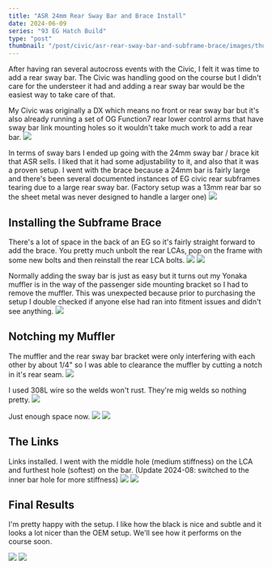 ```yaml
---
title: "ASR 24mm Rear Sway Bar and Brace Install"
date: 2024-06-09
series: "93 EG Hatch Build"
type: "post"
thumbnail: "/post/civic/asr-rear-sway-bar-and-subframe-brace/images/thumbnail.jpg"
---
```


After having ran several autocross events with the Civic, I felt it was time to add a rear sway bar. The Civic was handling good on the course but I didn't care for the understeer it had and adding a rear sway bar would be the easiest way to take care of that.

My Civic was originally a DX which means no front or rear sway bar but it's also already running a set of OG Function7 rear lower control arms that have sway bar link mounting holes so it wouldn't take much work to add a rear bar.
![](./images/3.jpg)

In terms of sway bars I ended up going with the 24mm sway bar / brace kit that ASR sells. I liked that it had some adjustability to it, and also that it was a proven setup. I went with the brace because a 24mm bar is fairly large and there's been several documented instances of EG civic rear subframes tearing due to a large rear sway bar. (Factory setup was a 13mm rear bar so the sheet metal was never designed to handle a larger one)
![](./images/1.jpg)

## Installing the Subframe Brace

There's a lot of space in the back of an EG so it's fairly straight forward to add the brace. You pretty much unbolt the rear LCAs, pop on the frame with some new bolts and then reinstall the rear LCA bolts.
![](./images/2.jpg)
![](./images/4.jpg)

Normally adding the sway bar is just as easy but it turns out my Yonaka muffler is in the way of the passenger side mounting bracket so I had to remove the muffler. This was unexpected because prior to purchasing the setup I double checked if anyone else had ran into fitment issues and didn't see anything.
![](./images/5.jpg)

## Notching my Muffler

The muffler and the rear sway bar bracket were only interfering with each other by about 1/4" so I was able to clearance the muffler by cutting a notch in it's rear seam.
![](./images/8.jpg)

I used 308L wire so the welds won't rust. They're mig welds so nothing pretty.
![](./images/9.jpg)

Just enough space now.
![](./images/10.jpg)
![](./images/10b.jpg)

## The Links

Links installed. I went with the middle hole (medium stiffness) on the LCA and furthest hole (softest) on the bar. (Update 2024-08: switched to the inner bar hole for more stiffness)
![](./images/6.jpg)
![](./images/7.jpg)

## Final Results

I'm pretty happy with the setup. I like how the black is nice and subtle and it looks a lot nicer than the OEM setup. We'll see how it performs on the course soon.

![](./images/11.jpg)
![](./images/12.jpg)
